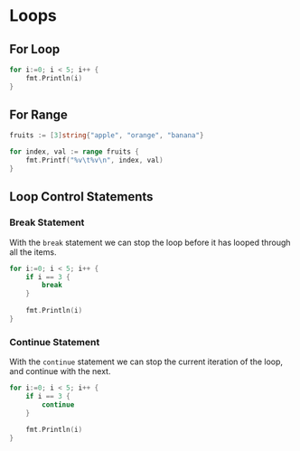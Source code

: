 # Loops

## For Loop

```go
for i:=0; i < 5; i++ {
    fmt.Println(i)
}
```

## For Range

```go
fruits := [3]string{"apple", "orange", "banana"}

for index, val := range fruits {
    fmt.Printf("%v\t%v\n", index, val)
}
```

## Loop Control Statements

### Break Statement

With the `break` statement we can stop the loop before it has looped through all the items.

```go
for i:=0; i < 5; i++ {
    if i == 3 {
        break
    }
    
    fmt.Println(i)
}
```

### Continue Statement

With the `continue` statement we can stop the current iteration of the loop, and continue with the next.

```go
for i:=0; i < 5; i++ {
    if i == 3 {
        continue
    }
    
    fmt.Println(i)
}
```
